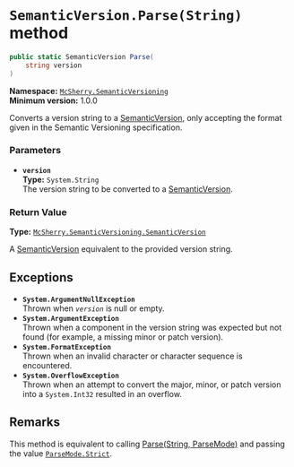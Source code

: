 # `SemanticVersion.Parse(String)` method

```c#
public static SemanticVersion Parse(
    string version
)
```

**Namespace:** [`McSherry.SemanticVersioning`][1]  
**Minimum version:** 1.0.0

[1]: ../

Converts a version string to a [SemanticVersion][2], only
accepting the format given in the Semantic Versioning
specification.

[2]: ./


### Parameters

- **`version`**  
  **Type:** `System.String`  
  The version string to be converted to a [SemanticVersion][2].
  
  
### Return Value

**Type:** [`McSherry.SemanticVersioning.SemanticVersion`][2]

A [SemanticVersion][2] equivalent to the provided version string.


## Exceptions

- **`System.ArgumentNullException`**  
  Thrown when _`version`_ is null or empty.
- **`System.ArgumentException`**  
  Thrown when a component in the version string was expected but
  not found (for example, a missing minor or patch version).
- **`System.FormatException`**  
  Thrown when an invalid character or character sequence is
  encountered.
- **`System.OverflowException`**  
  Thrown when an attempt to convert the major, minor, or patch
  version into a `System.Int32` resulted in an overflow.
  
  
## Remarks

This method is equivalent to calling [Parse(String, ParseMode)][3] and
passing the value [`ParseMode.Strict`][4].

[3]: ./Parse(String,ParseMode).md
[4]: ../ParseMode.md